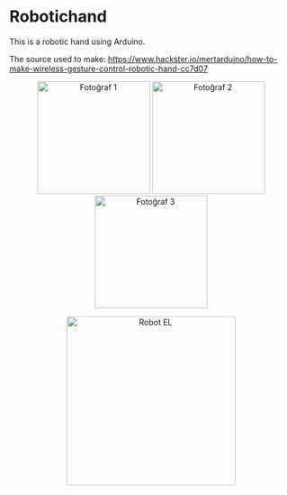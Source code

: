 # Robotichand
This is a robotic hand using Arduino.

The source used to make: https://www.hackster.io/mertarduino/how-to-make-wireless-gesture-control-robotic-hand-cc7d07

<p align="center">
  <img src="https://cdn.glitch.global/47f30941-07fc-4244-99bc-49b79e88de30/.Afi%C5%9F.jpg?v=1726166662440" alt="Fotoğraf 1" width="200"/>
  <img src="https://cdn.glitch.global/47f30941-07fc-4244-99bc-49b79e88de30/e3d76835-4b37-480a-95e8-24cf556536b6.IMG-20240513-WA0033.jpg?v=1726166702435" alt="Fotoğraf 2" width="200"/>
  <img src="https://cdn.glitch.global/47f30941-07fc-4244-99bc-49b79e88de30/86bd7569-94b8-40d4-9a3c-094f345aaad7.IMG-20240513-WA0013.jpg?v=1726166702828" alt="Fotoğraf 3" width="200"/>
</p>

<p align="center">
  <a href="https://youtube.com/shorts/SuPppLpBBNI?feature=share">
    <img src="https://img.youtube.com/vi/SuPppLpBBNI/maxresdefault.jpg" alt="Robot EL" width="300"/>
  </a>
</p>
